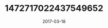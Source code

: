 ---
title: "1472717022437549652"
image: "2017-03-18 07.12.51 1472717022437549652_46248401"
date: "2017-03-18"
type: "photo"
---